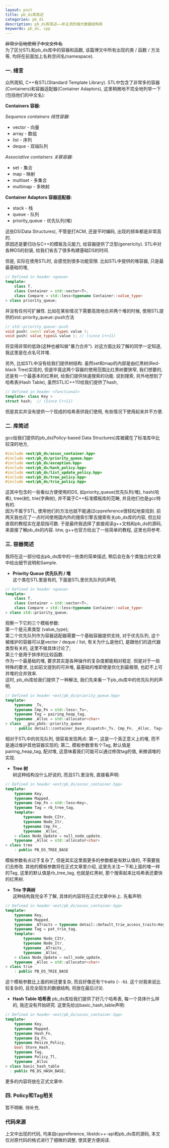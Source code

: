 ```yaml
---
layout: post
title: pb_ds库简述
categories: pb_ds
description: pb_ds库简述——非主流的强大数据结构库
keywords: pb_ds, cpp
---
```

~~非常少见地使用了中文文件名~~   
为了区分STL和pb_ds库中的容器和函数, 该篇博文中所有出现的类 / 函数 / 方法等, 均将在前面加上名称空间名(namespace).
### 一. 绪言
众所周知, C++有STL(Standard Template Library). STL中包含了非常多的容器(Containers)和容器适配器(Container Adaptors), 这里稍微地不完全地列举一下(包括他们的中文名):

__Containers 容器:__  

_Sequence containers 线性容器:_
- vector - 向量
- array  - 数组
- list   - 序列
- deque  - 双端队列


_Associative containers 关联容器:_
- set      - 集合
- map      - 映射
- multiset - 多集合
- multimap - 多映射


__Container Adaptors 容器适配器:__  
- stack          - 栈
- queue          - 队列
- priority_queue - 优先队列(堆)

这些DS(Data Structures), 不管是打ACM, 还是平时编码, 出现的频率都是非常高的.  
原因还是要归功与C++的模板及元能力, 给容器提供了泛型(genericity). STL中对各种DS的封装, 给我们省去了很多构建基础DS的时间.   


但是, 实际在使用STL时, 会感觉到很多功能受限. 比如STL中提供的堆容器, 只是最最基础的堆,
```c++
// Defined in header <queue>
template<
    class T,
    class Container = std::vector<T>,
    class Compare = std::less<typename Container::value_type>
> class priority_queue;
```
并没有任何可扩展性. 比如在某些情况下需要高效地合并两个堆的时候, 使用STL提供的std::priority_queue::push方法
```c++
// std::priority_queue::push
void push( const value_type& value );
void push( value_type&& value ); // (since C++11)
```
将显得非常的低效(这种也被叫做"暴力合并"). 对这方面比较了解的同学一定知道, 我这里是在点名可并堆.


另外, 比如STL中没有给我们提供树结构. 虽然set和map的内部是由红黑树(Red-black Tree)实现的, 但是毕竟这两个容器的使用范围比红黑树要狭窄, 我们想要的, 还是有一个最基本的红黑树, 给我们提供快速搜索的功能. 说到搜索, 另外地想到了哈希表(Hash Table), 虽然STL(C++11)给我们提供了hash,
```c++
// Defined in header <functional>
template< class Key >
struct hash;  // (Since C++11)
```
但是其实并没有提供一个现成的哈希表供我们使用, 有些情况下使用起来并不方便.


### 二. 库简述
gcc给我们提供的pb_ds(Policy-based Data Structures)库被藏在了标准库中比较深的地方,
```c++
#include <ext/pb_ds/assoc_container.hpp>
#include <ext/pb_ds/priority_queue.hpp>
#include <ext/pb_ds/exception.hpp>
#include <ext/pb_ds/hash_policy.hpp>
#include <ext/pb_ds/list_update_policy.hpp>
#include <ext/pb_ds/tree_policy.hpp>
#include <ext/pb_ds/trie_policy.hpp>
```
这其中包含的一些看似方便使用的DS, 如priority_queue(优先队列/堆), hash(哈希), tree(树), trie(字典树), 并不属于C++标准模板库的范畴, 并且他们也是gcc特有的.   
因为不属于STL, 使用他们的方法也就不能通过cppreference很轻松地查找到. 前两天我也花了一点时间使用国内外的搜索引擎去搜索有关pb_ds库的内容, 但比较直观的教程实在是屈指可数. 于是最终我选择了直接阅读g++文档和pb_ds的源码, 来直接了解pb_ds的内容. btw, g++也官方给出了一些简单的教程, 这里也将参考.

### 三. 容器简述
我将在这一部分给出pb_ds库中的一些类的简单描述, 稍后会在各个类独立的文章中给出细节说明和Sample.
- __Priority Queue 优先队列 / 堆__  
这个类在STL里是有的, 下面是STL里优先队列的声明,
```c++
// Defined in header <queue>
template<
    class T,
    class Container = std::vector<T>,
    class Compare = std::less<typename Container::value_type>
> class std::priority_queue;
```
观察一下它的三个模板参数:  
第一个是元素类型 (value_type);  
第二个优先队列作为容器适配器需要一个基础容器提供支持, 对于优先队列, 这个被维护的容器可以是vector / deque / list, 有关为什么是他们, 是跟他们的迭代器类型有关的, 这里不做具体讨论了;  
第三个是用于排序的比较函数.  
作为一个最基础的堆, 要求其实是各种操作的复杂度都能相对稳定. 但是对于一些特殊的要求, 比如前文提到的可并堆, 最基础的堆即使是优化到最极限, 也赶不上可并堆的合并效率.  
这时, pb_ds库给我们提供了一种解法, 我们先来看一下pb_ds库中的优先队列的声明,
```c++
// Defined in header <ext/pb_ds/priority_queue.hpp>
template<
    typename _Tv,
    typename Cmp_Fn = std::less<_Tv>,
    typename Tag = pairing_heap_tag,
    typename _Alloc = std::allocator<char>
> class __gnu_pbds::priority_queue
    : public detail::container_base_dispatch<_Tv, Cmp_Fn, _Alloc, Tag>::type
```
相对于STL中的优先队列, 很容易发现两点: 第一, 这是一个真正意义上的堆, 而不是通过维护其他容器实现的; 第二, 模板参数里有个Tag, 默认值是pairing_heap_tag, 配对堆, 这意味着我们可能可以通过修改tag的值, 来微调堆的实现.

- __Tree 树__  
树这种结构没什么好说的, 而且STL里没有, 直接看声明:
```c++
// Defined in header <ext/pb_ds/assoc_container.hpp>
template<
    typename Key,
    typename Mapped,
    typename Cmp_Fn = std::less<Key>,
    typename Tag = rb_tree_tag,
    template<
        typename Node_CItr,
        typename Node_Itr,
        typename Cmp_Fn_,
        typename _Alloc_
    > class Node_Update = null_node_update,
    typename _Alloc = std::allocator<char>
> class tree
    : public PB_DS_TREE_BASE
```
模板参数有点过于复杂了, 但是其实这里面更多的参数都是有默认值的, 不需要我们去修改. 其他的模板参数将在正式文章里介绍, 这里先关注一下和上面的堆一样的Tag, 这里的默认值是rb_tree_tag, 也就是红黑树, 那个搜索起来比哈希表还要快的红黑树.

- __Trie 字典树__  
这种结构我完全不了解, 具体的内容将在正式文章中补上. 先看声明:
```c++
// Defined in header <ext/pb_ds/assoc_container.hpp>
template<
    typename Key,
    typename Mapped,
    typename _ATraits = typename detail::default_trie_access_traits<Key>::type,
    typename Tag = pat_trie_tag,
    template<
        typename Node_CItr,
        typename Node_Itr,
        typename _ATraits_,
        typename _Alloc_
    > class Node_Update = null_node_update,
    typename _Alloc = std::allocator<char>
> class trie
    : public PB_DS_TRIE_BASE
```
这个模板参数比上面的树还要复杂, 而且好像还有个traits (- -b). 这个对我来说比较复杂的, 且完全陌生的数据结构, 将放在最后讨论.


- __Hash Table 哈希表__
pb_ds库给我们提供了好几个哈希表, 每一个具体什么样的, 我还没有开始研究. 这里先给出basic_hash_table声明:
```c++
// Defined in header <ext/pb_ds/assoc_container.hpp>
template<
    typename Key,
    typename Mapped,
    typename Hash_Fn,
    typename Eq_Fn,
    typename Resize_Policy,
    bool Store_Hash,
    typename Tag,
    typename Policy_Tl,
    typename _Alloc
> class basic_hash_table
  : public PB_DS_HASH_BASE;
```

更多的内容将放在正式文章中.

### 四. Policy和Tag相关
暂不明晰. 待补充.

### 代码来源
上文中出现的代码, 均来自cppreference, libstdc++-api和pb_ds库的源码, 本文仅对原代码的格式进行了细微的调整, 使其更方便阅读.
